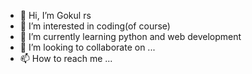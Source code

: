 - 👋 Hi, I’m Gokul rs
- 👀 I’m interested in coding(of course)
- 🌱 I’m currently learning python and web development
- 💞️ I’m looking to collaborate on ...
- 📫 How to reach me ...

<!---
Gokulrs2002/Gokulrs2002 is a ✨ special ✨ repository because its `README.md` (this file) appears on your GitHub profile.
You can click the Preview link to take a look at your changes.
--->

